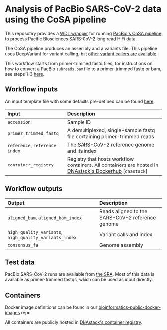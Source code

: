 # Analysis of PacBio SARS-CoV-2 data using the CoSA pipeline

This reposotiry provides a [WDL wrapper](https://github.com/openwdl/wdl/blob/main/versions/1.0/SPEC.md) for running [PacBio's CoSA pipeline](https://github.com/PacificBiosciences/CoSA) to process Pacific Biosciences SARS-CoV-2 long read HiFi data.

The CoSA pipeline produces an assembly and a variants file. This pipeline uses DeepVariant for variant calling, but [other variant callers are available](https://github.com/PacificBiosciences/CoSA/wiki/Variant-calling-using-PacBio-HiFi-CCS-data#4-variant-calling).

This workflow starts from primer-trimmed fastq files; for instructions on how to convert a PacBio `subreads.bam` file to a primer-trimmed fastq or bam, see steps 1-3 [here](https://github.com/PacificBiosciences/CoSA/wiki/Variant-calling-using-PacBio-HiFi-CCS-data#1-generate-ccs-data).


## Workflow inputs

An input template file with some defaults pre-defined can be found [here](./workflows/inputs.json).

| Input | Description |
|:-|:-|
| `accession` | Sample ID |
| `primer_trimmed_fastq` | A demultiplexed, single-sample fastq file containing primer-trimmed reads |
| `reference`, `reference index` | [The SARS-CoV-2 reference genome](https://www.ncbi.nlm.nih.gov/nuccore/MN908947.3) and its index |
| `container_registry` | Registry that hosts workflow containers. All containers are hosted in [DNAstack's Dockerhub](https://hub.docker.com/u/dnastack) [`dnastack`] |


## Workflow outputs

| Output | Description |
|:-|:-|
| `aligned_bam`, `aligned_bam_index` | Reads aligned to the SARS-CoV-2 reference genome |
| `high_quality_variants`, `high_quality_variants_index` | Variant calls and index |
| `consensus_fa` | Genome assembly |


## Test data

PacBio SARS-CoV-2 runs are available from [the SRA](https://www.ncbi.nlm.nih.gov/sra?term=(((txid2697049%5BOrganism%3Anoexp%5D%20NOT%200%5BMbases))%20AND%20((txid2697049%5BOrganism%3Anoexp%5D%20NOT%200%5BMbases)%20AND%20%22platform%20pacbio%20smrt%22%5BProperties%5D))%20AND%20%22pacbio%20smrt%22%5BPlatform%5D). Most of this data is available as primer-trimmed fastqs, which can be used as input directly.


## Containers

Docker image definitions can be found in our [bioinformatics-public-docker-images](https://github.com/DNAstack/bioinformatics-public-docker-images) repo.

All containers are publicly hosted in [DNAstack's container registry](https://hub.docker.com/u/dnastack).
